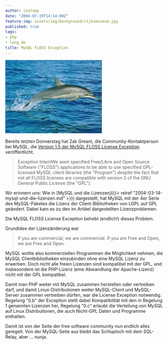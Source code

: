 ```yaml
---
author: isotopp
date: "2004-07-19T14:14:00Z"
feature-img: assets/img/background/rijksmuseum.jpg
published: true
tags:
- php
- lang_de
title: MySQL FLOSS Exception
---
```


![](/uploads/20040314_dolphin.jpg)

Bereits letzten Donnerstag hat Zak Greant, die Community-Kontaktperson bei
MySQL, die
[Version 1.5 der MySQL FLOSS License Exception](http://zak.greant.com:8888/licensing/getfile/licensing/FLOSS-exception.txt?v=1.5)
veröffentlicht.

> Exception IntentWe want specified Free/Libre and Open Source Software
> ("FLOSS") applications to be able to use specified GPL-licensed MySQL
> client libraries (the "Program") despite the fact that not all FLOSS
> licenses are compatible with version 2 of the GNU General Public License
> (the "GPL").

Wir erinnern uns: Wie in
[MySQL und die Lizenzen]({{< relref "2004-03-14-mysql-und-die-lizenzen.md" >}})
dargestellt, hat MySQL mit der 4er Serie des MySQL-Paketes die Lizenz der
Client-Bibliotheken von LGPL auf GPL geändert. Dabei kam es zu den im
Artikel dargestellten Lizenzproblemen.

Die MySQL FLOSS License Exception behebt (endlich!) dieses Problem.

Grundidee der Lizenzänderung war 

> If you are commercial, we are commercial. If you are Free and Open, we are
> Free and Open.

MySQL wollte also kommerziellen Programmen die Möglichkeit nehmen, die MySQL
Clientbibliotheken einzubinden ohne eine MySQL Lizenz zu erwerben. Doch
nicht alle freien Lizenzen sind kompatibel mit der GPL, und insbesondere ist
die PHP-Lizenz (eine Abwandlung der Apache-Lizenz) nicht mit der GPL
kompatibel.

Damit man PHP weiter mit MySQL zusammen herstellen oder vertreiben darf, und
damit Linux-Distributionen weiter MySQL-Client und MySQL-Server zusammen
vertreiben dürfen, war die License Exception notwendig. Regelung "0.b" der
Exception stellt dabei Kompatibilität mit den in Regelung 1 genannten
Lizenzen her, Regelung "0.c" erlaubt die Verteilung von MySQL auf Linux
Distributionen, die auch Nicht-GPL Daten und Programme enthalten.

Damit ist von der Seite der free software community nun endlich alles
geregelt. Von der MySQL-Seite aus bleibt das Schluploch mit dem SQL-Relay,
aber ... nunja.
